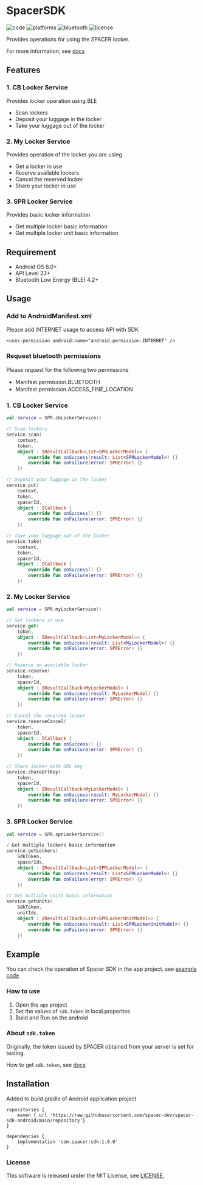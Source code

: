 # SpacerSDK

![code](https://img.shields.io/badge/kotlin-1.4.32-blue)
![platforms](https://img.shields.io/badge/android-6.0%2B-blue)
![bluetooth](https://img.shields.io/badge/bluetooth-4.2%2B-brightgreen)
![license](https://img.shields.io/github/license/spacer-dev/spacer-sdk-android)


Provides operations for using the SPACER locker.

For more information, see [docs](https://rogue-flight-1e9.notion.site/SPACER-API-5d3f6b8831be484e94497ac822099270)

## Features

### 1. CB Locker Service

Provides locker operation using BLE

- Scan lockers
- Deposit your luggage in the locker
- Take your luggage out of the locker

### 2. My Locker Service

Provides operation of the locker you are using

- Get a locker in use
- Reserve available lockers
- Cancel the reserved locker
- Share your locker in use

### 3. SPR Locker Service

Provides basic locker information

- Get multiple locker basic information
- Get multiple locker unit basic information  
  
## Requirement

- Android OS 6.0+
- API Level 23+
- Bluetooth Low Energy (BLE) 4.2+

## Usage

### Add to AndroidManifest.xml

Please add INTERNET usage to access API with SDK

```
<uses-permission android:name="android.permission.INTERNET" />
```

### Request bluetooth permissions

Please request for the following two permissions　

- Manifest.permission.BLUETOOTH
- Manifest.permission.ACCESS_FINE_LOCATION　


### 1. CB Locker Service

```kotlin
val service = SPR.cbLockerService()

// Scan lockers
service.scan(
    context,
    token,
    object : IResultCallback<List<SPRLockerModel>> {
        override fun onSuccess(result: List<SPRLockerModel>) {}
        override fun onFailure(error: SPRError) {}
    })

// Deposit your luggage in the locker
service.put(
    context,
    token,
    spacerId,
    object : ICallback {
        override fun onSuccess() {}
        override fun onFailure(error: SPRError) {}
    })

// Take your luggage out of the locker  
service.take(
    context,
    token,
    spacerId,
    object : ICallback {
        override fun onSuccess() {}
        override fun onFailure(error: SPRError) {}
    })  

```

### 2. My Locker Service

```kotlin
val service = SPR.myLockerService()

// Get lockers in use
service.get(
    token,
    object : IResultCallback<List<MyLockerModel>> {
        override fun onSuccess(result: List<MyLockerModel>) {}
        override fun onFailure(error: SPRError) {}
    })

// Reserve an available locker
service.reserve(
    token,
    spacerId,
    object : IResultCallback<MyLockerModel> {
        override fun onSuccess(result: MyLockerModel) {}
        override fun onFailure(error: SPRError) {}
    })

// Cancel the reserved locker
service.reserveCancel(
    token,
    spacerId,
    object : ICallback {
        override fun onSuccess() {}
        override fun onFailure(error: SPRError) {}
    })

// Share locker with URL key
service.shareUrlKey(
    token,
    spacerId,
    object : IResultCallback<MyLockerModel> {
        override fun onSuccess(result: MyLockerModel) {}
        override fun onFailure(error: SPRError) {}
    })
```

### 3. SPR Locker Service

```kotlin
val service = SPR.sprLockerService()

/ Get multiple lockers basic information
service.getLockers(
    SdkToken,
    spacerIds,
    object : IResultCallback<List<SPRLockerModel>> {
        override fun onSuccess(result: List<SPRLockerModel>) {}
        override fun onFailure(error: SPRError) {}
    })        

// Get multiple units basic information
service.getUnits(
    SdkToken,
    unitIds,
    object : IResultCallback<List<SPRLockerUnitModel>> {
        override fun onSuccess(result: List<SPRLockerUnitModel>) {}
        override fun onFailure(error: SPRError) {}
    })     
```

## Example

You can check the operation of Spacer SDK in the app project. see [example code](https://github.com/spacer-dev/spacer-sdk-android/tree/main/app)    

### How to use

1. Open the `app` project
2. Set the values of `sdk.token` in local.properties
3. Build and Run on the android

### About `sdk.token`

Originally, the token issued by SPACER obtained from your server is set for testing.

How to get `sdk.token`, see [docs](https://rogue-flight-1e9.notion.site/SPACER-API-5d3f6b8831be484e94497ac822099270)


## Installation

Added to build.gradle of Android application project

```
repositories {
    maven { url 'https://raw.githubusercontent.com/spacer-dev/spacer-sdk-android/main/repository'}
}

dependencies {
    implementation 'com.spacer:sdk:1.0.0'  
} 
```

### License
This software is released under the MIT License, see [LICENSE.](https://github.com/spacer-dev/spacer-sdk-android/blob/main/LICENSE)
